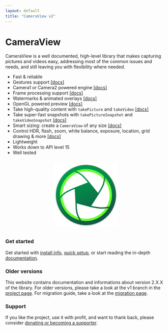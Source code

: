 ```yaml
---
layout: default
title: "CameraView v2"
---
```


# CameraView

CameraView is a well documented, high-level library that makes capturing pictures and videos easy,
addressing most of the common issues and needs, and still leaving you with flexibility where needed.

- Fast & reliable
- Gestures support [[docs]](docs/gestures.html)
- Camera1 or Camera2 powered engine [[docs]](docs/previews.html)
- Frame processing support [[docs]](docs/frame-processing.html)
- Watermarks & animated overlays [[docs]](docs/watermarks-and-overlays.html)
- OpenGL powered preview [[docs]](docs/previews.html)
- Take high-quality content with `takePicture` and `takeVideo` [[docs]](docs/capturing-media.html)
- Take super-fast snapshots with `takePictureSnapshot` and `takeVideoSnapshot` [[docs]](docs/capturing-media.html)
- Smart sizing: create a `CameraView` of any size [[docs]](docs/preview-size.html)
- Control HDR, flash, zoom, white balance, exposure, location, grid drawing & more [[docs]](docs/controls.html)
- Lightweight
- Works down to API level 15
- Well tested

<p align="center">
  <img src="static/icon.png" vspace="10" width="200" height="200">
</p>

### Get started

Get started with [install info](about/install.html), [quick setup](about/getting-started.html), or
start reading the in-depth [documentation](docs/camera-events.html).

### Older versions

This website contains documentation and informations about version 2.X.X of the library.
For older versions, please take a look at the v1 branch in the [project page](https://github.com/natario1/CameraView).
For migration guide, take a look at the [migration page](extra/v1-migration-guide.html).

### Support

If you like the project, use it with profit, and want to thank back, please consider [donating or
becoming a supporter](extra/donate.html).

